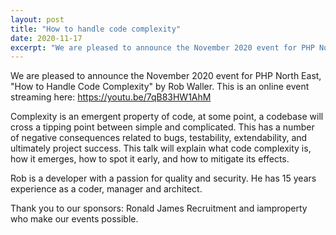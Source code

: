 ```yaml
---
layout: post
title: "How to handle code complexity"
date: 2020-11-17
excerpt: "We are pleased to announce the November 2020 event for PHP North East, "How to Handle Code Complexity" by Rob Waller"
---
```

We are pleased to announce the November 2020 event for PHP North East, "How to Handle Code Complexity" by Rob Waller. This is an online event streaming here: https://youtu.be/7qB83HW1AhM

Complexity is an emergent property of code, at some point, a codebase will cross a tipping point between simple and complicated. This has a number of negative consequences related to bugs, testability, extendability, and ultimately project success. This talk will explain what code complexity is, how it emerges, how to spot it early, and how to mitigate its effects.

Rob is a developer with a passion for quality and security. He has 15 years experience as a coder, manager and architect.

Thank you to our sponsors: Ronald James Recruitment and iamproperty who make our events possible.
